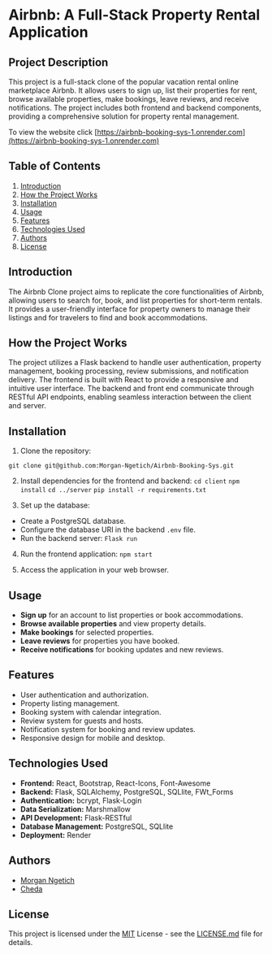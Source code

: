 # Airbnb: A Full-Stack Property Rental Application


## Project Description
This project is a full-stack clone of the popular vacation rental online marketplace Airbnb. It allows users to sign up, list their properties for rent, browse available properties, make bookings, leave reviews, and receive notifications. The project includes both frontend and backend components, providing a comprehensive solution for property rental management.

To view the website click [https://airbnb-booking-sys-1.onrender.com](https://airbnb-booking-sys-1.onrender.com)

## Table of Contents
1. [Introduction](#introduction)
2. [How the Project Works](#how-the-project-works)
3. [Installation](#installation)
4. [Usage](#usage)
5. [Features](#features)
6. [Technologies Used](#technologies-used)
7. [Authors](#authors)
8. [License](#license)

## Introduction
The Airbnb Clone project aims to replicate the core functionalities of Airbnb, allowing users to search for, book, and list properties for short-term rentals. It provides a user-friendly interface for property owners to manage their listings and for travelers to find and book accommodations.

## How the Project Works
The project utilizes a Flask backend to handle user authentication, property management, booking processing, review submissions, and notification delivery. The frontend is built with React to provide a responsive and intuitive user interface. The backend and front end communicate through RESTful API endpoints, enabling seamless interaction between the client and server.

## Installation
1. Clone the repository:
```
git clone git@github.com:Morgan-Ngetich/Airbnb-Booking-Sys.git
```

2. Install dependencies for the frontend and backend:
```cd client```
```npm install```
```cd ../server```
```pip install -r requirements.txt```

4. Set up the database:
- Create a PostgreSQL database.
- Configure the database URI in the backend `.env` file.
- Run the backend server: ```Flask run```

4. Run the frontend application: ```npm start```

5. Access the application in your web browser.

## Usage
- **Sign up** for an account to list properties or book accommodations.
- **Browse available properties** and view property details.
- **Make bookings** for selected properties.
- **Leave reviews** for properties you have booked.
- **Receive notifications** for booking updates and new reviews.

## Features
- User authentication and authorization.
- Property listing management.
- Booking system with calendar integration.
- Review system for guests and hosts.
- Notification system for booking and review updates.
- Responsive design for mobile and desktop.

## Technologies Used
- **Frontend:** React, Bootstrap, React-Icons, Font-Awesome
- **Backend:** Flask, SQLAlchemy, PostgreSQL, SQLlite, FWt_Forms
- **Authentication:** bcrypt, Flask-Login
- **Data Serialization:** Marshmallow
- **API Development:** Flask-RESTful
- **Database Management:** PostgreSQL, SQLlite
- **Deployment:** Render

## Authors
- [Morgan Ngetich](https://github.com/Morgan-Ngetich)
- [Cheda]()

## License
This project is licensed under the [MIT](https://github.com/Morgan-Ngetich/Airbnb-Booking-Sys/blob/main/LICENSE) License - see the [LICENSE.md](https://github.com/Morgan-Ngetich/Airbnb-Booking-Sys/blob/main/LICENSE) file for details.
